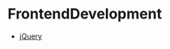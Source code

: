 # FrontendDevelopment


* [jQuery](https://github.com/ramyrams/FrontendDevelopment/blob/master/jquery.md) 
